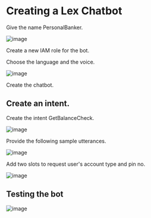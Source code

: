 # Creating a Lex Chatbot

Give the name PersonalBanker.

![image](https://user-images.githubusercontent.com/80820244/235688849-918b9fb4-f86d-4e03-8df1-4b594d4240b6.png)

Create a new IAM role for the bot.

Choose the language and the voice.

![image](https://user-images.githubusercontent.com/80820244/235689653-f4183021-9f5c-4be7-90a1-7a8c05046649.png)

Create the chatbot.

## Create an intent.

Create the intent GetBalanceCheck.

![image](https://user-images.githubusercontent.com/80820244/235691463-2e6d1920-cb5c-4e3d-821a-734aaada2745.png)

Provide the following sample utterances.

![image](https://user-images.githubusercontent.com/80820244/235691387-f5ecc4b8-0eb5-4bd2-a04e-6c992752ba7d.png)

Add two slots to request user's account type and pin no.

![image](https://user-images.githubusercontent.com/80820244/235693285-950c933a-b657-431a-ad0b-a9a344e02721.png)

## Testing the bot

![image](https://user-images.githubusercontent.com/80820244/235694041-a14290a8-7694-498a-bb23-5d9885438d62.png)

